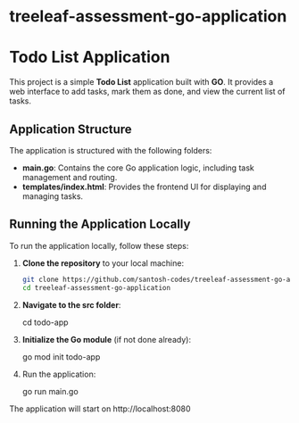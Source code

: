 # treeleaf-assessment-go-application

# Todo List Application

This project is a simple **Todo List** application built with **GO**. It provides a web interface to add tasks, mark them as done, and view the current list of tasks.

## Application Structure

The application is structured with the following folders:

- **main.go**: Contains the core Go application logic, including task management and routing.
- **templates/index.html**: Provides the frontend UI for displaying and managing tasks.

## Running the Application Locally

To run the application locally, follow these steps:

1. **Clone the repository** to your local machine:

   ```bash
   git clone https://github.com/santosh-codes/treeleaf-assessment-go-application
   cd treeleaf-assessment-go-application

   ```

2. **Navigate to the src folder**:

   cd todo-app

3. **Initialize the Go module** (if not done already):

   go mod init todo-app

4. Run the application:

   go run main.go

The application will start on http://localhost:8080
